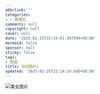```yaml
---
abbrlink: ''
categories:
- - 表情包
comments: null
copyright: null
cover: null
date: '2025-02-25T22:14:01.397599+08:00'
mermaid: false
sponsor: null
sticky: false
tags:
- 美图
title: 测试图片1
updated: '2025-02-25T22:14:10.640+08:00'
---
```

![](https://www.297729.xyz/images/25/2/998_62f5b68e5704bdc2071771229e95d121.jpg)美女图片

